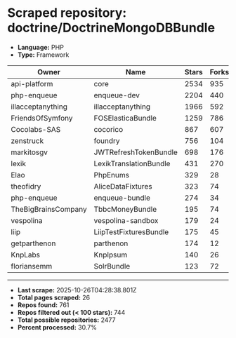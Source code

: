 # Scraped repository: doctrine/DoctrineMongoDBBundle
* **Language:** PHP
* **Type:** Framework

| Owner | Name | Stars | Forks | URL |
|---|---|---|---|---|
| api-platform | core | 2534 | 935 | [link](https://github.com/api-platform/core) |
| php-enqueue | enqueue-dev | 2204 | 440 | [link](https://github.com/php-enqueue/enqueue-dev) |
| illacceptanything | illacceptanything | 1966 | 592 | [link](https://github.com/illacceptanything/illacceptanything) |
| FriendsOfSymfony | FOSElasticaBundle | 1259 | 786 | [link](https://github.com/FriendsOfSymfony/FOSElasticaBundle) |
| Cocolabs-SAS | cocorico | 867 | 607 | [link](https://github.com/Cocolabs-SAS/cocorico) |
| zenstruck | foundry | 756 | 104 | [link](https://github.com/zenstruck/foundry) |
| markitosgv | JWTRefreshTokenBundle | 698 | 176 | [link](https://github.com/markitosgv/JWTRefreshTokenBundle) |
| lexik | LexikTranslationBundle | 431 | 270 | [link](https://github.com/lexik/LexikTranslationBundle) |
| Elao | PhpEnums | 329 | 28 | [link](https://github.com/Elao/PhpEnums) |
| theofidry | AliceDataFixtures | 323 | 74 | [link](https://github.com/theofidry/AliceDataFixtures) |
| php-enqueue | enqueue-bundle | 274 | 34 | [link](https://github.com/php-enqueue/enqueue-bundle) |
| TheBigBrainsCompany | TbbcMoneyBundle | 195 | 74 | [link](https://github.com/TheBigBrainsCompany/TbbcMoneyBundle) |
| vespolina | vespolina-sandbox | 179 | 24 | [link](https://github.com/vespolina/vespolina-sandbox) |
| liip | LiipTestFixturesBundle | 175 | 45 | [link](https://github.com/liip/LiipTestFixturesBundle) |
| getparthenon | parthenon | 174 | 12 | [link](https://github.com/getparthenon/parthenon) |
| KnpLabs | KnpIpsum | 140 | 26 | [link](https://github.com/KnpLabs/KnpIpsum) |
| floriansemm | SolrBundle | 123 | 72 | [link](https://github.com/floriansemm/SolrBundle) |

---
* **Last scrape:** 2025-10-26T04:28:38.801Z
* **Total pages scraped:** 26
* **Repos found:** 761
* **Repos filtered out (< 100 stars):** 744
* **Total possible repositories:** 2477
* **Percent processed:** 30.7%
